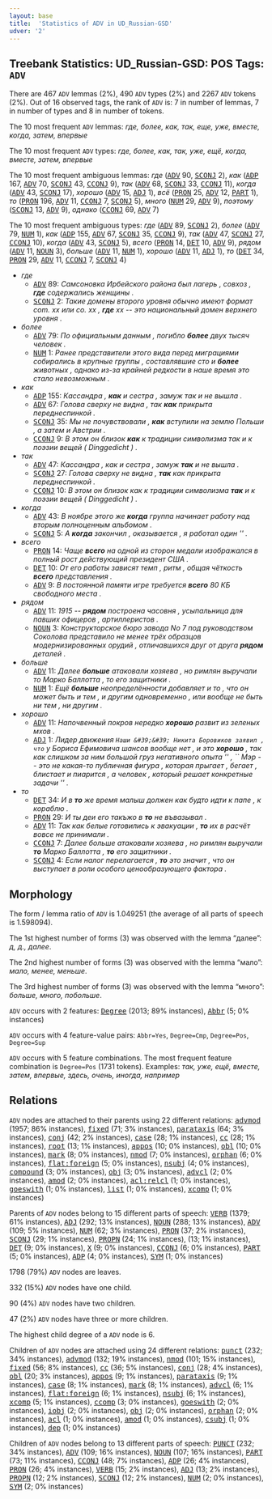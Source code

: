 ```yaml
---
layout: base
title:  'Statistics of ADV in UD_Russian-GSD'
udver: '2'
---
```


## Treebank Statistics: UD_Russian-GSD: POS Tags: `ADV`

There are 467 `ADV` lemmas (2%), 490 `ADV` types (2%) and 2267 `ADV` tokens (2%).
Out of 16 observed tags, the rank of `ADV` is: 7 in number of lemmas, 7 in number of types and 8 in number of tokens.

The 10 most frequent `ADV` lemmas: <em>где, более, как, так, еще, уже, вместе, когда, затем, впервые</em>

The 10 most frequent `ADV` types:  <em>где, более, как, так, уже, ещё, когда, вместе, затем, впервые</em>

The 10 most frequent ambiguous lemmas: <em>где</em> (<tt><a href="ru_gsd-pos-ADV.html">ADV</a></tt> 90, <tt><a href="ru_gsd-pos-SCONJ.html">SCONJ</a></tt> 2), <em>как</em> (<tt><a href="ru_gsd-pos-ADP.html">ADP</a></tt> 167, <tt><a href="ru_gsd-pos-ADV.html">ADV</a></tt> 70, <tt><a href="ru_gsd-pos-SCONJ.html">SCONJ</a></tt> 43, <tt><a href="ru_gsd-pos-CCONJ.html">CCONJ</a></tt> 9), <em>так</em> (<tt><a href="ru_gsd-pos-ADV.html">ADV</a></tt> 68, <tt><a href="ru_gsd-pos-SCONJ.html">SCONJ</a></tt> 33, <tt><a href="ru_gsd-pos-CCONJ.html">CCONJ</a></tt> 11), <em>когда</em> (<tt><a href="ru_gsd-pos-ADV.html">ADV</a></tt> 43, <tt><a href="ru_gsd-pos-SCONJ.html">SCONJ</a></tt> 17), <em>хорошо</em> (<tt><a href="ru_gsd-pos-ADV.html">ADV</a></tt> 15, <tt><a href="ru_gsd-pos-ADJ.html">ADJ</a></tt> 1), <em>всё</em> (<tt><a href="ru_gsd-pos-PRON.html">PRON</a></tt> 25, <tt><a href="ru_gsd-pos-ADV.html">ADV</a></tt> 12, <tt><a href="ru_gsd-pos-PART.html">PART</a></tt> 1), <em>то</em> (<tt><a href="ru_gsd-pos-PRON.html">PRON</a></tt> 196, <tt><a href="ru_gsd-pos-ADV.html">ADV</a></tt> 11, <tt><a href="ru_gsd-pos-CCONJ.html">CCONJ</a></tt> 7, <tt><a href="ru_gsd-pos-SCONJ.html">SCONJ</a></tt> 5), <em>много</em> (<tt><a href="ru_gsd-pos-NUM.html">NUM</a></tt> 29, <tt><a href="ru_gsd-pos-ADV.html">ADV</a></tt> 9), <em>поэтому</em> (<tt><a href="ru_gsd-pos-SCONJ.html">SCONJ</a></tt> 13, <tt><a href="ru_gsd-pos-ADV.html">ADV</a></tt> 9), <em>однако</em> (<tt><a href="ru_gsd-pos-CCONJ.html">CCONJ</a></tt> 69, <tt><a href="ru_gsd-pos-ADV.html">ADV</a></tt> 7)

The 10 most frequent ambiguous types:  <em>где</em> (<tt><a href="ru_gsd-pos-ADV.html">ADV</a></tt> 89, <tt><a href="ru_gsd-pos-SCONJ.html">SCONJ</a></tt> 2), <em>более</em> (<tt><a href="ru_gsd-pos-ADV.html">ADV</a></tt> 79, <tt><a href="ru_gsd-pos-NUM.html">NUM</a></tt> 1), <em>как</em> (<tt><a href="ru_gsd-pos-ADP.html">ADP</a></tt> 155, <tt><a href="ru_gsd-pos-ADV.html">ADV</a></tt> 67, <tt><a href="ru_gsd-pos-SCONJ.html">SCONJ</a></tt> 35, <tt><a href="ru_gsd-pos-CCONJ.html">CCONJ</a></tt> 9), <em>так</em> (<tt><a href="ru_gsd-pos-ADV.html">ADV</a></tt> 47, <tt><a href="ru_gsd-pos-SCONJ.html">SCONJ</a></tt> 27, <tt><a href="ru_gsd-pos-CCONJ.html">CCONJ</a></tt> 10), <em>когда</em> (<tt><a href="ru_gsd-pos-ADV.html">ADV</a></tt> 43, <tt><a href="ru_gsd-pos-SCONJ.html">SCONJ</a></tt> 5), <em>всего</em> (<tt><a href="ru_gsd-pos-PRON.html">PRON</a></tt> 14, <tt><a href="ru_gsd-pos-DET.html">DET</a></tt> 10, <tt><a href="ru_gsd-pos-ADV.html">ADV</a></tt> 9), <em>рядом</em> (<tt><a href="ru_gsd-pos-ADV.html">ADV</a></tt> 11, <tt><a href="ru_gsd-pos-NOUN.html">NOUN</a></tt> 3), <em>больше</em> (<tt><a href="ru_gsd-pos-ADV.html">ADV</a></tt> 11, <tt><a href="ru_gsd-pos-NUM.html">NUM</a></tt> 1), <em>хорошо</em> (<tt><a href="ru_gsd-pos-ADV.html">ADV</a></tt> 11, <tt><a href="ru_gsd-pos-ADJ.html">ADJ</a></tt> 1), <em>то</em> (<tt><a href="ru_gsd-pos-DET.html">DET</a></tt> 34, <tt><a href="ru_gsd-pos-PRON.html">PRON</a></tt> 29, <tt><a href="ru_gsd-pos-ADV.html">ADV</a></tt> 11, <tt><a href="ru_gsd-pos-CCONJ.html">CCONJ</a></tt> 7, <tt><a href="ru_gsd-pos-SCONJ.html">SCONJ</a></tt> 4)


* <em>где</em>
  * <tt><a href="ru_gsd-pos-ADV.html">ADV</a></tt> 89: <em>Самсоновка Ирбейского района был лагерь , совхоз , <b>где</b> содержались женщины .</em>
  * <tt><a href="ru_gsd-pos-SCONJ.html">SCONJ</a></tt> 2: <em>Такие домены второго уровня обычно имеют формат com. xx или co. xx , <b>где</b> xx -- это национальный домен верхнего уровня .</em>
* <em>более</em>
  * <tt><a href="ru_gsd-pos-ADV.html">ADV</a></tt> 79: <em>По официальным данным , погибло <b>более</b> двух тысяч человек .</em>
  * <tt><a href="ru_gsd-pos-NUM.html">NUM</a></tt> 1: <em>Ранее представители этого вида перед миграциями собирались в крупные группы , составлявшие сто и <b>более</b> животных , однако из-за крайней редкости в наше время это стало невозможным .</em>
* <em>как</em>
  * <tt><a href="ru_gsd-pos-ADP.html">ADP</a></tt> 155: <em>Кассандра , <b>как</b> и сестра , замуж так и не вышла .</em>
  * <tt><a href="ru_gsd-pos-ADV.html">ADV</a></tt> 67: <em>Голова сверху не видна , так <b>как</b> прикрыта переднеспинкой .</em>
  * <tt><a href="ru_gsd-pos-SCONJ.html">SCONJ</a></tt> 35: <em>Мы не почувствовали , <b>как</b> вступили на землю Польши , а затем и Австрии .</em>
  * <tt><a href="ru_gsd-pos-CCONJ.html">CCONJ</a></tt> 9: <em>В этом он близок <b>как</b> к традиции символизма так и к поэзии вещей ( Dinggedicht ) .</em>
* <em>так</em>
  * <tt><a href="ru_gsd-pos-ADV.html">ADV</a></tt> 47: <em>Кассандра , как и сестра , замуж <b>так</b> и не вышла .</em>
  * <tt><a href="ru_gsd-pos-SCONJ.html">SCONJ</a></tt> 27: <em>Голова сверху не видна , <b>так</b> как прикрыта переднеспинкой .</em>
  * <tt><a href="ru_gsd-pos-CCONJ.html">CCONJ</a></tt> 10: <em>В этом он близок как к традиции символизма <b>так</b> и к поэзии вещей ( Dinggedicht ) .</em>
* <em>когда</em>
  * <tt><a href="ru_gsd-pos-ADV.html">ADV</a></tt> 43: <em>В ноябре этого же <b>когда</b> группа начинает работу над вторым полноценным альбомом .</em>
  * <tt><a href="ru_gsd-pos-SCONJ.html">SCONJ</a></tt> 5: <em>А <b>когда</b> закончил , оказывается , я работал один &#39;&#39; .</em>
* <em>всего</em>
  * <tt><a href="ru_gsd-pos-PRON.html">PRON</a></tt> 14: <em>Чаще <b>всего</b> на одной из сторон медали изображался в полный рост действующий президент США .</em>
  * <tt><a href="ru_gsd-pos-DET.html">DET</a></tt> 10: <em>От его работы зависят темп , ритм , общая чёткость <b>всего</b> представления .</em>
  * <tt><a href="ru_gsd-pos-ADV.html">ADV</a></tt> 9: <em>В постоянной памяти игре требуется <b>всего</b> 80 КБ свободного места .</em>
* <em>рядом</em>
  * <tt><a href="ru_gsd-pos-ADV.html">ADV</a></tt> 11: <em>1915 -- <b>рядом</b> построена часовня , усыпальница для павших офицеров , артиллеристов .</em>
  * <tt><a href="ru_gsd-pos-NOUN.html">NOUN</a></tt> 3: <em>Конструкторское бюро завода No 7 под руководством Соколова представило не менее трёх образцов модернизированных орудий , отличавшихся друг от друга <b>рядом</b> деталей .</em>
* <em>больше</em>
  * <tt><a href="ru_gsd-pos-ADV.html">ADV</a></tt> 11: <em>Далее <b>больше</b> атаковали хозяева , но римлян выручали то Марко Баллотта , то его защитники .</em>
  * <tt><a href="ru_gsd-pos-NUM.html">NUM</a></tt> 1: <em>Ещё <b>больше</b> неопределённости добавляет и то , что он может быть и тем , и другим одновременно , или вообще не быть ни тем , ни другим .</em>
* <em>хорошо</em>
  * <tt><a href="ru_gsd-pos-ADV.html">ADV</a></tt> 11: <em>Напочвенный покров нередко <b>хорошо</b> развит из зеленых мхов .</em>
  * <tt><a href="ru_gsd-pos-ADJ.html">ADJ</a></tt> 1: <em>Лидер движения `` Наши &#39;&#39; Никита Боровиков заявил , что `` у Бориса Ефимовича шансов вообще нет , и это <b>хорошо</b> , так как слишком за ним большой груз негативного опыта &#39;&#39; , `` Мэр -- это не какая-то публичная фигура , которая прыгает , бегает , блистает и пиарится , а человек , который решает конкретные задачи &#39;&#39; .</em>
* <em>то</em>
  * <tt><a href="ru_gsd-pos-DET.html">DET</a></tt> 34: <em>И в <b>то</b> же время малыш должен как будто идти к папе , к кораблю .</em>
  * <tt><a href="ru_gsd-pos-PRON.html">PRON</a></tt> 29: <em>И ты деи его такъжо в <b>то</b> не въвазывал .</em>
  * <tt><a href="ru_gsd-pos-ADV.html">ADV</a></tt> 11: <em>Так как белые готовились к эвакуации , <b>то</b> их в расчёт вовсе не принимали .</em>
  * <tt><a href="ru_gsd-pos-CCONJ.html">CCONJ</a></tt> 7: <em>Далее больше атаковали хозяева , но римлян выручали <b>то</b> Марко Баллотта , <b>то</b> его защитники .</em>
  * <tt><a href="ru_gsd-pos-SCONJ.html">SCONJ</a></tt> 4: <em>Если налог перелагается , <b>то</b> это значит , что он выступает в роли особого ценообразующего фактора .</em>

## Morphology

The form / lemma ratio of `ADV` is 1.049251 (the average of all parts of speech is 1.598094).

The 1st highest number of forms (3) was observed with the lemma “далее”: <em>д, д., далее</em>.

The 2nd highest number of forms (3) was observed with the lemma “мало”: <em>мало, менее, меньше</em>.

The 3rd highest number of forms (3) was observed with the lemma “много”: <em>больше, много, побольше</em>.

`ADV` occurs with 2 features: <tt><a href="ru_gsd-feat-Degree.html">Degree</a></tt> (2013; 89% instances), <tt><a href="ru_gsd-feat-Abbr.html">Abbr</a></tt> (5; 0% instances)

`ADV` occurs with 4 feature-value pairs: `Abbr=Yes`, `Degree=Cmp`, `Degree=Pos`, `Degree=Sup`

`ADV` occurs with 5 feature combinations.
The most frequent feature combination is `Degree=Pos` (1731 tokens).
Examples: <em>так, уже, ещё, вместе, затем, впервые, здесь, очень, иногда, например</em>


## Relations

`ADV` nodes are attached to their parents using 22 different relations: <tt><a href="ru_gsd-dep-advmod.html">advmod</a></tt> (1957; 86% instances), <tt><a href="ru_gsd-dep-fixed.html">fixed</a></tt> (71; 3% instances), <tt><a href="ru_gsd-dep-parataxis.html">parataxis</a></tt> (64; 3% instances), <tt><a href="ru_gsd-dep-conj.html">conj</a></tt> (42; 2% instances), <tt><a href="ru_gsd-dep-case.html">case</a></tt> (28; 1% instances), <tt><a href="ru_gsd-dep-cc.html">cc</a></tt> (28; 1% instances), <tt><a href="ru_gsd-dep-root.html">root</a></tt> (13; 1% instances), <tt><a href="ru_gsd-dep-appos.html">appos</a></tt> (10; 0% instances), <tt><a href="ru_gsd-dep-obl.html">obl</a></tt> (10; 0% instances), <tt><a href="ru_gsd-dep-mark.html">mark</a></tt> (8; 0% instances), <tt><a href="ru_gsd-dep-nmod.html">nmod</a></tt> (7; 0% instances), <tt><a href="ru_gsd-dep-orphan.html">orphan</a></tt> (6; 0% instances), <tt><a href="ru_gsd-dep-flat-foreign.html">flat:foreign</a></tt> (5; 0% instances), <tt><a href="ru_gsd-dep-nsubj.html">nsubj</a></tt> (4; 0% instances), <tt><a href="ru_gsd-dep-compound.html">compound</a></tt> (3; 0% instances), <tt><a href="ru_gsd-dep-obj.html">obj</a></tt> (3; 0% instances), <tt><a href="ru_gsd-dep-advcl.html">advcl</a></tt> (2; 0% instances), <tt><a href="ru_gsd-dep-amod.html">amod</a></tt> (2; 0% instances), <tt><a href="ru_gsd-dep-acl-relcl.html">acl:relcl</a></tt> (1; 0% instances), <tt><a href="ru_gsd-dep-goeswith.html">goeswith</a></tt> (1; 0% instances), <tt><a href="ru_gsd-dep-list.html">list</a></tt> (1; 0% instances), <tt><a href="ru_gsd-dep-xcomp.html">xcomp</a></tt> (1; 0% instances)

Parents of `ADV` nodes belong to 15 different parts of speech: <tt><a href="ru_gsd-pos-VERB.html">VERB</a></tt> (1379; 61% instances), <tt><a href="ru_gsd-pos-ADJ.html">ADJ</a></tt> (292; 13% instances), <tt><a href="ru_gsd-pos-NOUN.html">NOUN</a></tt> (288; 13% instances), <tt><a href="ru_gsd-pos-ADV.html">ADV</a></tt> (109; 5% instances), <tt><a href="ru_gsd-pos-NUM.html">NUM</a></tt> (62; 3% instances), <tt><a href="ru_gsd-pos-PRON.html">PRON</a></tt> (37; 2% instances), <tt><a href="ru_gsd-pos-SCONJ.html">SCONJ</a></tt> (29; 1% instances), <tt><a href="ru_gsd-pos-PROPN.html">PROPN</a></tt> (24; 1% instances),  (13; 1% instances), <tt><a href="ru_gsd-pos-DET.html">DET</a></tt> (9; 0% instances), <tt><a href="ru_gsd-pos-X.html">X</a></tt> (9; 0% instances), <tt><a href="ru_gsd-pos-CCONJ.html">CCONJ</a></tt> (6; 0% instances), <tt><a href="ru_gsd-pos-PART.html">PART</a></tt> (5; 0% instances), <tt><a href="ru_gsd-pos-ADP.html">ADP</a></tt> (4; 0% instances), <tt><a href="ru_gsd-pos-SYM.html">SYM</a></tt> (1; 0% instances)

1798 (79%) `ADV` nodes are leaves.

332 (15%) `ADV` nodes have one child.

90 (4%) `ADV` nodes have two children.

47 (2%) `ADV` nodes have three or more children.

The highest child degree of a `ADV` node is 6.

Children of `ADV` nodes are attached using 24 different relations: <tt><a href="ru_gsd-dep-punct.html">punct</a></tt> (232; 34% instances), <tt><a href="ru_gsd-dep-advmod.html">advmod</a></tt> (132; 19% instances), <tt><a href="ru_gsd-dep-nmod.html">nmod</a></tt> (101; 15% instances), <tt><a href="ru_gsd-dep-fixed.html">fixed</a></tt> (56; 8% instances), <tt><a href="ru_gsd-dep-cc.html">cc</a></tt> (36; 5% instances), <tt><a href="ru_gsd-dep-conj.html">conj</a></tt> (28; 4% instances), <tt><a href="ru_gsd-dep-obl.html">obl</a></tt> (20; 3% instances), <tt><a href="ru_gsd-dep-appos.html">appos</a></tt> (9; 1% instances), <tt><a href="ru_gsd-dep-parataxis.html">parataxis</a></tt> (9; 1% instances), <tt><a href="ru_gsd-dep-case.html">case</a></tt> (8; 1% instances), <tt><a href="ru_gsd-dep-mark.html">mark</a></tt> (8; 1% instances), <tt><a href="ru_gsd-dep-advcl.html">advcl</a></tt> (6; 1% instances), <tt><a href="ru_gsd-dep-flat-foreign.html">flat:foreign</a></tt> (6; 1% instances), <tt><a href="ru_gsd-dep-nsubj.html">nsubj</a></tt> (6; 1% instances), <tt><a href="ru_gsd-dep-xcomp.html">xcomp</a></tt> (5; 1% instances), <tt><a href="ru_gsd-dep-ccomp.html">ccomp</a></tt> (3; 0% instances), <tt><a href="ru_gsd-dep-goeswith.html">goeswith</a></tt> (2; 0% instances), <tt><a href="ru_gsd-dep-iobj.html">iobj</a></tt> (2; 0% instances), <tt><a href="ru_gsd-dep-obj.html">obj</a></tt> (2; 0% instances), <tt><a href="ru_gsd-dep-orphan.html">orphan</a></tt> (2; 0% instances), <tt><a href="ru_gsd-dep-acl.html">acl</a></tt> (1; 0% instances), <tt><a href="ru_gsd-dep-amod.html">amod</a></tt> (1; 0% instances), <tt><a href="ru_gsd-dep-csubj.html">csubj</a></tt> (1; 0% instances), <tt><a href="ru_gsd-dep-dep.html">dep</a></tt> (1; 0% instances)

Children of `ADV` nodes belong to 13 different parts of speech: <tt><a href="ru_gsd-pos-PUNCT.html">PUNCT</a></tt> (232; 34% instances), <tt><a href="ru_gsd-pos-ADV.html">ADV</a></tt> (109; 16% instances), <tt><a href="ru_gsd-pos-NOUN.html">NOUN</a></tt> (107; 16% instances), <tt><a href="ru_gsd-pos-PART.html">PART</a></tt> (73; 11% instances), <tt><a href="ru_gsd-pos-CCONJ.html">CCONJ</a></tt> (48; 7% instances), <tt><a href="ru_gsd-pos-ADP.html">ADP</a></tt> (26; 4% instances), <tt><a href="ru_gsd-pos-PRON.html">PRON</a></tt> (26; 4% instances), <tt><a href="ru_gsd-pos-VERB.html">VERB</a></tt> (15; 2% instances), <tt><a href="ru_gsd-pos-ADJ.html">ADJ</a></tt> (13; 2% instances), <tt><a href="ru_gsd-pos-PROPN.html">PROPN</a></tt> (12; 2% instances), <tt><a href="ru_gsd-pos-SCONJ.html">SCONJ</a></tt> (12; 2% instances), <tt><a href="ru_gsd-pos-NUM.html">NUM</a></tt> (2; 0% instances), <tt><a href="ru_gsd-pos-SYM.html">SYM</a></tt> (2; 0% instances)

